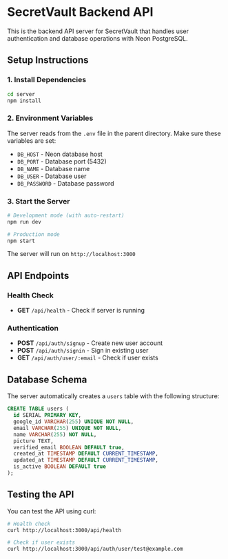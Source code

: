 # SecretVault Backend API

This is the backend API server for SecretVault that handles user authentication and database operations with Neon PostgreSQL.

## Setup Instructions

### 1. Install Dependencies
```bash
cd server
npm install
```

### 2. Environment Variables
The server reads from the `.env` file in the parent directory. Make sure these variables are set:
- `DB_HOST` - Neon database host
- `DB_PORT` - Database port (5432)
- `DB_NAME` - Database name
- `DB_USER` - Database user
- `DB_PASSWORD` - Database password

### 3. Start the Server
```bash
# Development mode (with auto-restart)
npm run dev

# Production mode
npm start
```

The server will run on `http://localhost:3000`

## API Endpoints

### Health Check
- **GET** `/api/health` - Check if server is running

### Authentication
- **POST** `/api/auth/signup` - Create new user account
- **POST** `/api/auth/signin` - Sign in existing user
- **GET** `/api/auth/user/:email` - Check if user exists

## Database Schema

The server automatically creates a `users` table with the following structure:

```sql
CREATE TABLE users (
  id SERIAL PRIMARY KEY,
  google_id VARCHAR(255) UNIQUE NOT NULL,
  email VARCHAR(255) UNIQUE NOT NULL,
  name VARCHAR(255) NOT NULL,
  picture TEXT,
  verified_email BOOLEAN DEFAULT true,
  created_at TIMESTAMP DEFAULT CURRENT_TIMESTAMP,
  updated_at TIMESTAMP DEFAULT CURRENT_TIMESTAMP,
  is_active BOOLEAN DEFAULT true
);
```

## Testing the API

You can test the API using curl:

```bash
# Health check
curl http://localhost:3000/api/health

# Check if user exists
curl http://localhost:3000/api/auth/user/test@example.com
```